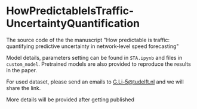 # HowPredictableIsTraffic-UncertaintyQuantification
The source code of the the manuscript "How predictable is traffic: quantifying predictive uncertainty in network-level speed forecasting"

Model details, parameters setting can be found in ```STA.ipynb``` and files in ```custom_model```. Pretrained models are also provided to reproduce the results in the paper. 

For used dataset, please send an emails to G.Li-5@tudelft.nl and we will share the link.

More details will be provided after getting published
